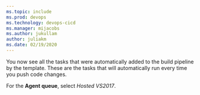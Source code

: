 ```yaml
---
ms.topic: include
ms.prod: devops
ms.technology: devops-cicd
ms.manager: mijacobs
ms.author: jukullam
author: juliakm
ms.date: 02/19/2020
---
```


You now see all the tasks that were automatically added to the build pipeline by the template. These are the tasks that will automatically run every time you push code changes.

For the **Agent queue**, select _Hosted VS2017_.
